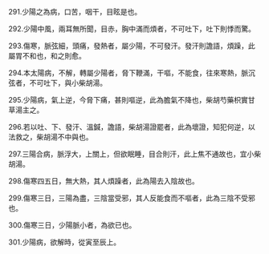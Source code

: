291.少陽之為病，口苦，咽干，目眩是也。

292.少陽中風，兩耳無所聞，目赤，胸中滿而煩者，不可吐下，吐下則悸而驚。

293.傷寒，脈弦細，頭痛，發熱者，屬少陽，不可發汗。發汗則譫語，煩躁，此屬胃不和也，和之則愈。

294.本太陽病，不解，轉屬少陽者，脅下鞭滿，干嘔，不能食，往來寒熱，脈沉弦者，不可吐下，與小柴胡湯。

295.少陽病，氣上逆，今脅下痛，甚則嘔逆，此為膽氣不降也，柴胡芍藥枳實甘草湯主之。

296.若以吐、下、發汗、溫鍼，譫語，柴胡湯證罷者，此為壞證，知犯何逆，以法救之，柴胡湯不中與也。

297.三陽合病，脈浮大，上關上，但欲眠睡，目合則汗，此上焦不通故也，宜小柴胡湯。

298.傷寒四五日，無大熱，其人煩躁者，此為陽去入陰故也。

299.傷寒三日，三陽為盡，三陰當受邪，其人反能食而不嘔者，此為三陰不受邪也。

300.傷寒三日，少陽脈小者，為欲已也。

301.少陽病，欲解時，從寅至辰上。
